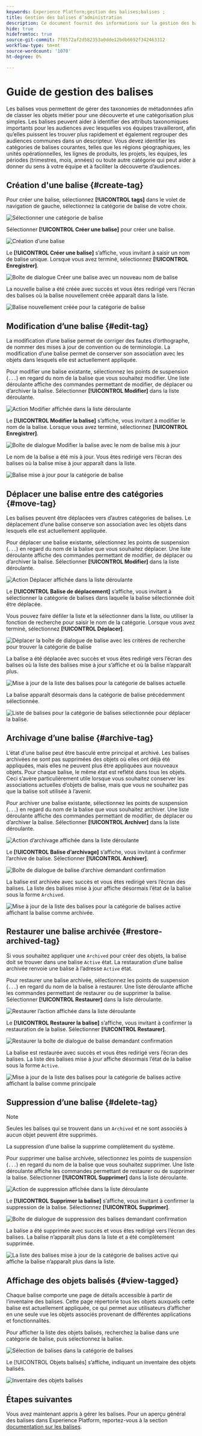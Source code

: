 ```yaml
---
keywords: Experience Platform;gestion des balises;balises ;
title: Gestion des balises d’administration
description: Ce document fournit des informations sur la gestion des balises d’administration dans Adobe Experience Cloud
hide: true
hidefromtoc: true
source-git-commit: 7f0572af2d582353a0dde12bdb6692f342463312
workflow-type: tm+mt
source-wordcount: '1070'
ht-degree: 0%

---
```


# Guide de gestion des balises

Les balises vous permettent de gérer des taxonomies de métadonnées afin de classer les objets métier pour une découverte et une catégorisation plus simples. Les balises peuvent aider à identifier des attributs taxonomiques importants pour les audiences avec lesquelles vos équipes travailleront, afin qu’elles puissent les trouver plus rapidement et également regrouper des audiences communes dans un descripteur. Vous devez identifier les catégories de balises courantes, telles que les régions géographiques, les unités opérationnelles, les lignes de produits, les projets, les équipes, les périodes (trimestres, mois, années) ou toute autre catégorie qui peut aider à donner du sens à votre équipe et à faciliter la découverte d’audiences. 

## Création d&#39;une balise {#create-tag}

Pour créer une balise, sélectionnez **[!UICONTROL tags]** dans le volet de navigation de gauche, sélectionnez la catégorie de balise de votre choix.

![Sélectionner une catégorie de balise](./images/tag-selection.png)

Sélectionner **[!UICONTROL Créer une balise]** pour créer une balise.

![Création d’une balise](./images/new-tag.png)

Le **[!UICONTROL Créer une balise]** s’affiche, vous invitant à saisir un nom de balise unique. Lorsque vous avez terminé, sélectionnez **[!UICONTROL Enregistrer]**.

![Boîte de dialogue Créer une balise avec un nouveau nom de balise](./images/create-tag-dialog.png)

La nouvelle balise a été créée avec succès et vous êtes redirigé vers l’écran des balises où la balise nouvellement créée apparaît dans la liste.

![Balise nouvellement créée pour la catégorie de balise](./images/new-tag-listed.png)

## Modification d’une balise {#edit-tag}

La modification d’une balise permet de corriger des fautes d’orthographe, de nommer des mises à jour de convention ou de terminologie. La modification d’une balise permet de conserver son association avec les objets dans lesquels elle est actuellement appliquée.

Pour modifier une balise existante, sélectionnez les points de suspension (`...`) en regard du nom de la balise que vous souhaitez modifier. Une liste déroulante affiche des commandes permettant de modifier, de déplacer ou d’archiver la balise. Sélectionner **[!UICONTROL Modifier]** dans la liste déroulante.

![Action Modifier affichée dans la liste déroulante](./images/edit-action.png)

Le **[!UICONTROL Modifier la balise]** s’affiche, vous invitant à modifier le nom de la balise. Lorsque vous avez terminé, sélectionnez **[!UICONTROL Enregistrer]**.

![Boîte de dialogue Modifier la balise avec le nom de balise mis à jour](./images/edit-dialog.png)

Le nom de la balise a été mis à jour. Vous êtes redirigé vers l’écran des balises où la balise mise à jour apparaît dans la liste.

![Balise mise à jour pour la catégorie de balise](./images/updated-tag-listed.png)

## Déplacer une balise entre des catégories {#move-tag}

Les balises peuvent être déplacées vers d’autres catégories de balises. Le déplacement d’une balise conserve son association avec les objets dans lesquels elle est actuellement appliquée.

Pour déplacer une balise existante, sélectionnez les points de suspension (`...`) en regard du nom de la balise que vous souhaitez déplacer. Une liste déroulante affiche des commandes permettant de modifier, de déplacer ou d’archiver la balise. Sélectionner **[!UICONTROL Modifier]** dans la liste déroulante.

![Action Déplacer affichée dans la liste déroulante](./images/move-action.png)

Le **[!UICONTROL Balise de déplacement]** s’affiche, vous invitant à sélectionner la catégorie de balises dans laquelle la balise sélectionnée doit être déplacée.

Vous pouvez faire défiler la liste et la sélectionner dans la liste, ou utiliser la fonction de recherche pour saisir le nom de la catégorie. Lorsque vous avez terminé, sélectionnez **[!UICONTROL Déplacer]**.

![Déplacer la boîte de dialogue de balise avec les critères de recherche pour trouver la catégorie de balise](./images/move-dialog.png)

La balise a été déplacée avec succès et vous êtes redirigé vers l’écran des balises où la liste des balises mise à jour s’affiche et où la balise n’apparaît plus.

![Mise à jour de la liste des balises pour la catégorie de balises actuelle](./images/current-tag-category.png)

La balise apparaît désormais dans la catégorie de balise précédemment sélectionnée.

![Liste de balises pour la catégorie de balises sélectionnée pour déplacer la balise.](./images/moved-to-tag-category.png)

## Archivage d’une balise {#archive-tag}

L’état d’une balise peut être basculé entre principal et archivé. Les balises archivées ne sont pas supprimées des objets où elles ont déjà été appliquées, mais elles ne peuvent plus être appliquées aux nouveaux objets. Pour chaque balise, le même état est reflété dans tous les objets. Ceci s’avère particulièrement utile lorsque vous souhaitez conserver les associations actuelles d’objets de balise, mais que vous ne souhaitez pas que la balise soit utilisée à l’avenir.

Pour archiver une balise existante, sélectionnez les points de suspension (`...`) en regard du nom de la balise que vous souhaitez archiver. Une liste déroulante affiche des commandes permettant de modifier, de déplacer ou d’archiver la balise. Sélectionner **[!UICONTROL Archiver]** dans la liste déroulante.

![Action d’archivage affichée dans la liste déroulante](./images/archive-action.png)

Le **[!UICONTROL Balise d’archivage]** s’affiche, vous invitant à confirmer l’archive de balise. Sélectionner **[!UICONTROL Archiver]**.

![Boîte de dialogue de balise d’archive demandant confirmation](./images/archive-dialog.png)

La balise est archivée avec succès et vous êtes redirigé vers l’écran des balises. La liste des balises mise à jour affiche désormais l’état de la balise sous la forme `Archived`.

![Mise à jour de la liste des balises pour la catégorie de balises active affichant la balise comme archivée.](./images/archive-status.png)

## Restaurer une balise archivée {#restore-archived-tag}

Si vous souhaitez appliquer une `Archived` pour créer des objets, la balise doit se trouver dans une balise `Active` état. La restauration d’une balise archivée renvoie une balise à l’adresse `Active` état.

Pour restaurer une balise archivée, sélectionnez les points de suspension (`...`) en regard du nom de la balise à restaurer. Une liste déroulante affiche les commandes permettant de restaurer ou de supprimer la balise. Sélectionner **[!UICONTROL Restaurer]** dans la liste déroulante.

![Restaurer l’action affichée dans la liste déroulante](./images/restore-action.png)

Le **[!UICONTROL Restaurer la balise]** s’affiche, vous invitant à confirmer la restauration de la balise. Sélectionner **[!UICONTROL Restaurer]**.

![Restaurer la boîte de dialogue de balise demandant confirmation](./images/restore-dialog.png)

La balise est restaurée avec succès et vous êtes redirigé vers l’écran des balises. La liste des balises mise à jour affiche désormais l’état de la balise sous la forme `Active`.

![Mise à jour de la liste des balises pour la catégorie de balises active affichant la balise comme principale](./images/restored-active-status.png)

## Suppression d’une balise {#delete-tag}

>[!NOTE]
>
>Seules les balises qui se trouvent dans un `Archived` et ne sont associés à aucun objet peuvent être supprimés.

La suppression d’une balise la supprime complètement du système.

Pour supprimer une balise archivée, sélectionnez les points de suspension (`...`) en regard du nom de la balise que vous souhaitez supprimer. Une liste déroulante affiche les commandes permettant de restaurer ou de supprimer la balise. Sélectionner **[!UICONTROL Supprimer]** dans la liste déroulante.

![Action de suppression affichée dans la liste déroulante](./images/delete-action.png)

Le **[!UICONTROL Supprimer la balise]** s’affiche, vous invitant à confirmer la suppression de la balise. Sélectionnez **[!UICONTROL Supprimer]**.

![Boîte de dialogue de suppression des balises demandant confirmation](./images/delete-dialog.png)

La balise a été supprimée avec succès et vous êtes redirigé vers l’écran des balises. La balise n’apparaît plus dans la liste et a été complètement supprimée.

![La liste des balises mise à jour de la catégorie de balises active qui affiche la balise n’apparaît plus dans la liste.](./images/deleted-updated-list.png)

## Affichage des objets balisés {#view-tagged}

Chaque balise comporte une page de détails accessible à partir de l’inventaire des balises. Cette page répertorie tous les objets auxquels cette balise est actuellement appliquée, ce qui permet aux utilisateurs d’afficher en une seule vue les objets associés provenant de différentes applications et fonctionnalités.

Pour afficher la liste des objets balisés, recherchez la balise dans une catégorie de balise, puis sélectionnez la balise.

![Sélection de balises dans la catégorie de balises](./images/view-tag-selection.png)

Le [!UICONTROL Objets balisés] s’affiche, indiquant un inventaire des objets balisés.

![Inventaire des objets balisés](./images/tagged-objects.png)

## Étapes suivantes

Vous avez maintenant appris à gérer les balises. Pour un aperçu général des balises dans Experience Platform, reportez-vous à la section [documentation sur les balises](../overview.md).
